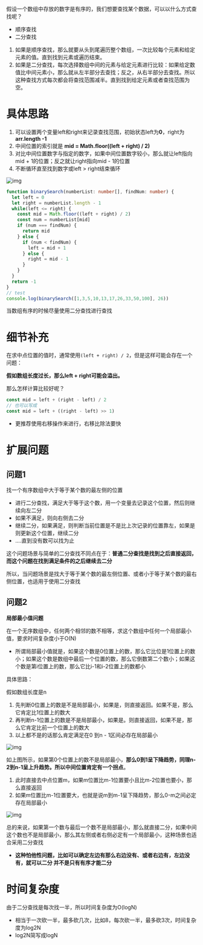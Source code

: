 假设一个数组中存放的数字是有序的，我们想要查找某个数据，可以以什么方式查找呢？

- 顺序查找
- 二分查找

1. 如果是顺序查找，那么就要从头到尾遍历整个数组，一次比较每个元素和给定元素的值。直到找到元素或遍历结束。
2. 如果是二分查找，每次选择数组中间的元素与给定元素进行比较：如果给定数值比中间元素小，那么就从左半部分去查找；反之，从右半部分去查找。所以这种查找方式每次都会将查找范围减半。直到找到给定元素或者查找范围为空。

# 具体思路

1. 可以设置两个变量left和right来记录查找范围，初始状态left为**0**，right为**arr.length -1**
2. 中间位置的索引就是 **mid = Math.floor((left + right) / 2)**
3. 对比中间位置数字与指定的数字，如果中间位置数字较小，那么就让left指向 mid + 1的位置；反之就让right指向mid - 1的位置
4. 不断循环直至找到数字或left > right结束循环

![img](https://cdn.nlark.com/yuque/0/2023/jpeg/22253064/1689669404022-897059b9-75ac-42fa-a85f-edc62f70e80e.jpeg)

```typescript
function binarySearch(numberList: number[], findNum: number) {
  let left = 0
  let right = numberList.length - 1
  while(left <= right) {
    const mid = Math.floor((left + right) / 2)
    const num = numberList[mid]
    if (num === findNum) {
      return mid
    } else {
      if (num < findNum) {
        left = mid + 1
      } else {
        right = mid - 1
      }
    }
  }
  return -1
}
// test
console.log(binarySearch([1,3,5,10,13,17,26,33,50,100], 26))
```

当数组有序的时候尽量使用二分查找进行查找



# 细节补充

在求中点位置的值时，通常使用`(left + right) / 2`，但是这样可能会存在一个问题：

**假如数组长度过长，那么left + right可能会溢出。**

那么怎样计算比较好呢？

```javascript
const mid = left + (right - left) / 2
// 也可以写成
const mid = left + ((right - left) >> 1)
```

- 更推荐使用右移操作来进行，右移比除法要快

# 扩展问题

## 问题1

找一个有序数组中大于等于某个数的最左侧的位置

- 进行二分查找，满足大于等于这个数，用一个变量去记录这个位置，然后则继续向左二分
- 如果不满足，则向右侧去二分
- 继续二分，如果满足，则判断当前位置是不是比上次记录的位置靠左，如果是则更新这个位置，继续二分
- ....直到没有数可以找为止

这个问题场景与简单的二分查找不同点在于：**普通二分查找是找到之后直接返回，而这个问题在找到满足条件的之后继续去二分**

所以，当问题场景是找大于等于某个数的最左侧位置、或者小于等于某个数的最右侧位置，也适用于使用二分查找

## 问题2

**局部最小值问题**

在一个无序数组中，任何两个相邻的数不相等，求这个数组中任何一个局部最小值，要求时间复杂度小于O(N)

- 所谓局部最小值就是，如果这个数是0位置上的数，那么它比位是1位置上的数小；如果这个数是数组中最后一个位置的数，那么它倒数第二个数小；如果这个数是第i位置上的数，那么它比i-1和i-2位置上的数都小

具体思路：

假如数组长度是n

1. 先判断0位置上的数是不是局部最小，如果是，则直接返回。如果不是，那么它肯定比1位置上的数大
2. 再判断n-1位置上的数是不是局部最小，如果是。则直接返回，如果不是，那么它肯定比前一个位置上的数大
3. 以上都不是的话那么肯定满足在0 到n - 1区间必存在局部最小

![img](https://cdn.nlark.com/yuque/0/2025/png/22253064/1751184184635-f23aeb79-b4d4-45d9-aa0d-7bdbc1ae554b.png)

如上图所示，如果第0个位置上的数不是局部最小，**那么0到1呈下降趋势，同理n-2到n-1呈上升趋势。所以中间位置肯定有一个拐点**。

1. 此时直接去中点位置m，如果m位置比m-1位置要小且比m-2位置也要小，那么直接返回
2. 如果m位置比m-1位置要大，也就是说m到m-1呈下降趋势，那么0-m之间必定存在局部最小

![img](https://cdn.nlark.com/yuque/0/2025/png/22253064/1751184521801-d70834bf-9690-4613-a6ea-c5b0421998ff.png)

总的来说，如果第一个数与最后一个数不是局部最小，那么就直接二分，如果中间这个数也不是局部最小，那么其左侧或者右侧必定有一个局部最小，这种场景也适合采用二分查找

- **这种怕他性问题，比如可以确定左边有那么右边没有、或者右边有，左边没有，就可以二分 并不是只有有序才能二分**

# 时间复杂度

由于二分查找是每次找一半，所以时间复杂度为O(logN)

- 相当于一次砍一半，最多砍几次，比如8，每次砍一半，最多砍3次，时间复杂度为log2N
- log2N简写成logN